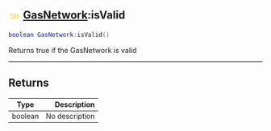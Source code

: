 ## <img src="../../.gitbook/assets/shared.png" width="24" height=24 /> [GasNetwork](https://iaswiki.rawr.dev/readme/gasnetwork):isValid

```lua
boolean GasNetwork:isValid()
```

Returns true if the GasNetwork is valid

------
## Returns

| Type   | Description |
| ------ | ----------: |
| boolean | No description |

